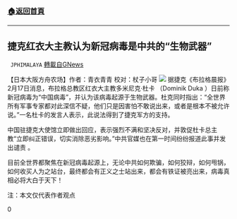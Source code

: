 ###  [:house:返回首頁](https://github.com/ourhimalayas/txt)
---

## 捷克红衣大主教认为新冠病毒是中共的“生物武器”
` JPHIMALAYA` [轉載自GNews](https://gnews.org/zh-hans/915977/)

【日本大阪方舟农场】作者：青衣青青 校对：杖子小哥
![]()![](https://gnews.org/wp-content/uploads/2021/02/図1-2.jpg)
据捷克《布拉格晨报》2月17日消息，布拉格总教区红衣大主教多米尼克·杜卡 （Dominik Duka ）日前称新冠病毒为“中国病毒”，并认为该病毒起源于生物武器。杜克同时指出：“全世界所有军事专家都对此深信不疑，他们只是因害怕不敢说出来，或者是根本不被允许说。”一名杜卡的发言人表示，此说法得到了捷克军方的支持。

中国驻捷克大使馆立即做出回应，表示强烈不满和坚决反对，并敦促杜卡总主教“立即纠正错误，切实消除恶劣影响。”中共官媒也在第一时间纷纷报道此事并发出谴责 。

目前全世界都聚焦在新冠病毒起源上，无论中共如何欺骗，如何狡辩，如何甩锅，如何收买人为之站台，最终都会有正义之士站出来，都会有铁证被亮出来，病毒真相必将大白于天下！

注：本文仅代表作者观点

0
